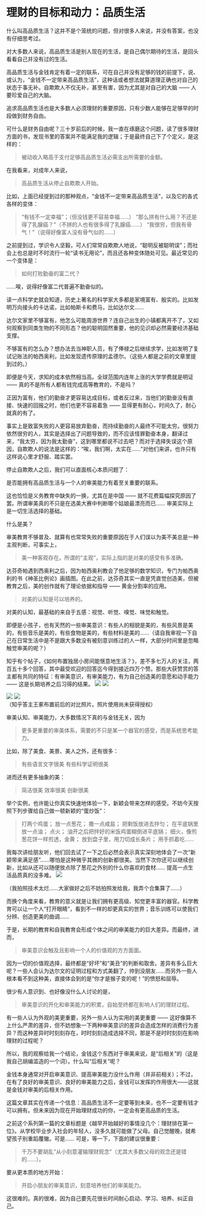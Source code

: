 # 理财的目标和动力：品质生活

什么叫高品质生活？这并不是个笼统的问题，但对很多人来说，并没有答案，也没有仔细思考过。

对大多数人来说，高品质生活是别人现在的生活，是自己偶尔期待的生活，是回头看看自己并没有过的生活。

高品质生活与金钱肯定有着一定的联系，可在自己并没有足够的钱的前提下，说、或认为，“金钱不一定带来高品质生活”，这种话或者想法就算道理正确也对自己的状态于事无补。自欺欺人不仅无补，甚至有害，因为尤其是对自己的大脑 —— 人要珍爱自己的大脑。

追求高品质生活也是大多数人必须理财的重要原因，只有少数人能够在足够早的时段做到财务自由。

可什么是财务自由呢？三十岁前后的时候，我一直在琢磨这个问题，读了很多理财方面的书，发现书里的答案并不能满足我的逻辑；于是最终自己下了个定义，是这样的：

> 被动收入略高于支付足够高品质生活必需支出所需要的金额。

在我看来，对成年人来说，

> 高品质生活从停止自欺欺人开始。

比如，上面已经提到过的那种观点，“金钱不一定带来高品质生活”，以及它的各式各样的变体：

> “有钱不一定幸福”；（但没钱更不容易幸福……）
> “那么拼有什么用？不还是得了乳腺癌？”（不拼的人也有很多得了乳腺癌……）
> “我很穷，但我有骨气！”（说得好像富人没有骨气似的……）

之前提到过，学识令人坚毅，可人们常常自欺欺人地说，“聪明反被聪明误”；而社会上也总是时不时流行一轮“读书无用论”，而且还各种变体随处可见。最近常见的一个变体是：

> 如何打败勤奋的富二代？

……唉，说得好像富二代普遍不勤奋似的。

读一点科学史就会知道，历史上著名的科学家大多都是家境富有、殷实的。比如发明万向接头的卡达诺，比如帕斯卡和费马，比如达尔文……

达尔文家里不够富有，他怎么可能周游世界？连自己出生的小镇都离开不了，又如何观察到同类生物的不同形态？他的聪明固然重要，他的见识却必然需要经济基础支撑。

不够富有的怎么办？想办法去当神职人员，有了俸禄之后继续求学，比如发明了复试记账法的帕西奥利，比如发现遗传原理的孟德尔。（这些人都是之前的文章里提到过的。）

即便是今天，求知的成本依然相当高。全球范围内连年上涨的大学学费就是明证 —— 真的不是所有人都有钱完成高等教育的，不是吗？

正因为富有，他们的勤奋才更容易达成目标，或者反过来，当他们的勤奋没有直接、快速的回报之时，他们也更不容易着急 —— 显得更有耐心，时间久了，耐心就真的有了。

事实上是致富失败的人更容易放弃勤奋，而持续勤奋的人最终不可能太穷。很努力依然很穷的人，其实是选择出了问题导致的，而不应该怪罪勤奋本身，翻译过来，“我太穷，因为我太勤奋”，这到哪里都说不过去吧？而对于选择失误这个原因，自欺欺人的说法是这样的：“唉，我们啊，太实在……”对他们来讲，也许只有这样说心里才舒服、踏实罢。



停止自欺欺人之后，我们可以直面核心本质问题了：

是否能拥有高品质生活与一个人的审美能力有着至关重要的联系。

这也恰恰是义务教育中缺失的一换，尤其在是中国 —— 就不花费篇幅探究原因了罢。所谓审美真的不只是在选美大赛中判断哪个姑娘最漂亮而已…… 审美实际上是一切生活选择的基础。

什么是美？

审美教育不够普及、就算有也常常失败的重要原因在于人们误以为美不美总是一种主观判断，可事实上，

> 美一种客观存在。所谓的“主观”，实际上指的是对美的感受有多准确。

达芬奇帕遇到西奥利之后，因为帕西奥利教会了他足够的数学知识，专门为帕西奥利的书《神圣比例论》画插图。在此之前，达芬奇其实一直是凭直觉创造美，但被教育之后，美的创作就有了理论依据和指导 —— 黄金分割率的应用。

> 对美的认知是可以培养的。

对美的认知，最基础的来自于五感：视觉、听觉、嗅觉、味觉和触觉。

即便是小孩子，也有天然的一些审美意识：有些人的相貌是美的，有些风景是美的，有些音乐是美的，有些食物是美的，有些材料是美的……（请自我审视一下自己在日常生活中是不是跟大多数没有被刻意训练过的人一样，大部分时间里是忽略触觉审美的呢？）

知乎有个帖子，《如何布置独居小房间能惬意地生活？》，差不多七万人的关注，两百五十多个回答，其中最受欢迎的回答迄今得到接近四万个赞。那些大获赞赏的答主都有共同的特征：有审美意识，有审美能力，有为自己创造美的意愿和动手能力 —— 这是长期培养之后习得的结果。
![](/images/xiaolai/room1.jpg)
![](/images/xiaolai/room2.jpg)

![](/images/xiaolai/room3.jpg)
![](/images/xiaolai/room4.jpg)  
（知乎答主王豖布置前后的对比照片。照片使用尚未获得授权）

审美认知、审美能力，大多数情况下真的与金钱无关，因为

> 更多更重要的审美体系，需要的不只是某一个器官的感受，而是系统思考能力。

比如，除了美食、美景、美人之外，还有很多：

> 有些语言文字很美
> 有些科学证明很美

进而还有更多抽象的美：

> 简洁很美
> 效率很美
> 创新很美

举个实例，也许能让你真实快速地体验一下，新颖会带来怎样的感受。不妨今天按照下列步骤给自己做一顿新颖的“蛋炒饭”：

> 打两个鸡蛋；
> 放一点葱花；
> 撒一点咸盐；
> 把剩饭放进去拌匀；
> 在平底锅里放一点油；
> 点火；
> 油开之后把拌好的米饭鸡蛋糊倒进平底锅；
> 细火，像煎葱花饼一样煎透，金黄；
> 放到盘子里，用刀切成长条片；
> 用手抓着吃……

我每次讲给朋友听，他们回去试了一下之后必然会表示真实深刻地体会了一次“新颖带来满足感”……哪怕是这种微乎其微的创新都很美。当然下次你还可以继续创新，比如从还可以随便放点除了葱花之外别的什么你喜欢的食材…… 提高一点生活品质真的没多难。
![](/images/xiaolai/food.jpg)

（我拍照技术太烂……大家做好之后不妨拍照发给我，我弄个合集算了……）

而换个角度来看，教育的意义就是让我们拥有更高级、知觉更丰富的器官。科学教育可以让一个人“打开眼睛”，看到不一样的却更真实的世界；音乐训练可以使我们分辨、创造更美的曲调……

于是，长期的教育和自我教育会形成个体之间的审美能力的巨大差异。而最终，进而，

> 审美意识会触及且影响一个人的价值观的方方面面。

因为一切的价值观选择，最终都是“好坏”和“美丑”的判断和取舍。差异有多么巨大呢？一些人会认为达尔文的证明过程和方式美翻了，帅到没朋友……而另外一些人根本看不到这种美，直接体会到的是“你才是猴子变的呢！”的愤怒和屈辱。

很少有人意识到、也好像没什么人讨论的是，

> 审美意识的开化和审美能力的积累，自始至终都在影响人们的理财过程。

有一些人认为外观的美更重要，另外一些人认为实用的美更重要 —— 这好像算不上什么严肃的差异，但不妨想象一下两种审美意识的差异会造成怎样的消费行为差异？而这种差异时时刻刻存在，时时刻刻造成选择不同，那是不是时时刻刻在影响理财的过程呢？

所以，我的观察给我一个结论，金钱这个东西对于审美来说，是“后相关”的（这是我自己胡编滥造的一个词）。什么叫“后相关”呢？

金钱本身通常对开启审美意识、提高审美能力没什么作用（并非前相关）；不过，在有了良好的审美意识、良好的审美能力之后，金钱可以发挥的作用很大——这就是金钱对审美的后相关作用。

这篇文章其实在传递一个信息：高品质生活不一定要等到未来，也不一定要有钱才可以拥有。但未来因为现在开始理财成功的你，一定会有更高品质的生活。

之前这个系列第一篇的文章标题是《越早开始越好的事情没几个：理财排在第一位》。从学校毕业步入社会的年轻人，没多久就可能做了父母。自己觉醒晚，就希望孩子别重蹈覆辙。可是…… 可是，等一下，下面的建议很重要：

> 千万不要胡乱“从小刻意灌输理财观念”（尤其大多数父母的观念还是错的……）。

要从更本质的地方开始：

> 开启小朋友的审美意识，刻意培养他们的审美能力。

这很难的。真的很难，因为自己要先花很长时间耐心启动、学习、培养、纠正自己。